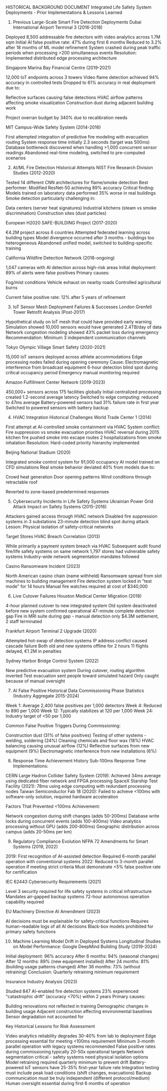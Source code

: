 HISTORICAL BACKGROUND DOCUMENT
Integrated Life Safety System Deployments - Prior Implementations & Lessons Learned

1. Previous Large-Scale Smart Fire Detection Deployments
Dubai International Airport Terminal 3 (2016-2018)

Deployed 8,500 addressable fire detectors with video analytics across 1.7M sqm
Initial AI false positive rate: 47% during first 6 months
Reduced to 3.2% after 18 months of ML model refinement
System crashed during peak traffic periods when processing >200 simultaneous events
Resolution: Implemented distributed edge processing architecture

Singapore Marina Bay Financial Centre (2019-2021)

12,000 IoT endpoints across 3 towers
Video flame detection achieved 94% accuracy in controlled tests
Dropped to 61% accuracy in real deployment due to:

Reflective surfaces causing false detections
HVAC airflow patterns affecting smoke visualization
Construction dust during adjacent building work


Project overran budget by 340% due to recalibration needs

MIT Campus-Wide Safety System (2014-2016)

First attempted integration of predictive fire modeling with evacuation routing
System response time initially 2.3 seconds (target was 500ms)
Database bottleneck discovered when handling >1,000 concurrent sensor readings
Abandoned real-time modeling, switched to pre-computed scenarios


2. AI/ML Fire Detection Historical Attempts
NIST Fire Research Division Studies (2012-2020)

Tested 14 different CNN architectures for flame/smoke detection
Best performer: Modified ResNet-50 achieving 89% accuracy
Critical finding: Models trained on laboratory data performed 35% worse in real buildings
Smoke detection particularly challenging in:

Data centers (server heat signatures)
Industrial kitchens (steam vs smoke discrimination)
Construction sites (dust particles)



European H2020 SAFE-BUILDING Project (2017-2020)

€4.2M project across 6 countries
Attempted federated learning across building types
Model divergence occurred after 3 months - buildings too heterogeneous
Abandoned unified model, switched to building-specific training

California Wildfire Detection Network (2018-ongoing)

1,047 cameras with AI detection across high-risk areas
Initial deployment: 89% of alerts were false positives
Primary causes:

Fog/mist conditions
Vehicle exhaust on nearby roads
Controlled agricultural burns


Current false positive rate: 12% after 5 years of refinement


3. IoT Sensor Mesh Deployment Failures & Successes
London Grenfell Tower Retrofit Analysis (Post-2017)

Hypothetical study on IoT mesh that could have provided early warning
Simulation showed 10,000 sensors would have generated 2.4TB/day of data
Network congestion modeling showed 43% packet loss during emergency
Recommendation: Minimum 3 independent communication channels

Tokyo Olympic Village Smart Safety (2020-2021)

15,000 IoT sensors deployed across athlete accommodations
Edge processing nodes failed during opening ceremony
Cause: Electromagnetic interference from broadcast equipment
6-hour detection blind spot during critical occupancy period
Emergency manual monitoring required

Amazon Fulfillment Center Network (2019-2023)

450,000+ sensors across 175 facilities globally
Initial centralized processing created 1.2-second average latency
Switched to edge computing: reduced to 47ms average
Battery-powered sensors had 31% failure rate in first year
Switched to powered sensors with battery backup


4. HVAC Integration Historical Challenges
World Trade Center 1 (2014)

First attempt at AI-controlled smoke containment via HVAC
System conflict: Fire suppression vs smoke evacuation priorities
HVAC reversal during 2015 kitchen fire pushed smoke into escape routes
2 hospitalizations from smoke inhalation
Resolution: Hard-coded priority hierarchy implemented

Beijing National Stadium (2020)

Integrated smoke control system for 91,000 occupancy
AI model trained on CFD simulations
Real smoke behavior deviated 40% from models due to:

Crowd heat generation
Door opening patterns
Wind conditions through retractable roof


Reverted to zone-based predetermined responses


5. Cybersecurity Incidents in Life Safety Systems
Ukrainian Power Grid Attack Impact on Safety Systems (2015-2016)

Attackers gained access through HVAC network
Disabled fire suppression systems in 3 substations
23-minute detection blind spot during attack
Lesson: Physical isolation of safety-critical networks

Target Stores HVAC Breach Correlation (2013)

While primarily a payment system breach via HVAC
Subsequent audit found fire/life safety systems on same network
1,797 stores had vulnerable safety systems
Industry-wide network segmentation mandates followed

Casino Ransomware Incident (2023)

North American casino chain (name withheld)
Ransomware spread from slot machines to building management
Fire detection system locked in "test mode" for 14 hours
Manual fire watches required at cost of $340,000


6. Live Cutover Failures
Houston Medical Center Migration (2018)

4-hour planned cutover to new integrated system
Old system deactivated before new system confirmed operational
47-minute complete detection gap
Fire in MRI suite during gap - manual detection only
$4.3M settlement, 2 staff terminated

Frankfurt Airport Terminal 2 Upgrade (2020)

Attempted hot-swap of detection systems
IP address conflict caused cascade failure
Both old and new systems offline for 2 hours
11 flights delayed, €1.2M in penalties

Sydney Harbor Bridge Control System (2022)

New predictive evacuation system
During cutover, routing algorithm inverted
Test evacuation sent people toward simulated hazard
Only caught because of manual oversight


7. AI False Positive Historical Data
Commissioning Phase Statistics (Industry Aggregate 2015-2024)

Week 1: Average 2,400 false positives per 1,000 detectors
Week 4: Reduced to 890 per 1,000
Week 12: Typically stabilizes at 120 per 1,000
Week 24: Industry target of <50 per 1,000

Common False Positive Triggers During Commissioning:

Construction dust (31% of false positives)
Testing of other systems - welding, soldering (24%)
Cleaning chemicals and floor wax (18%)
HVAC balancing causing unusual airflow (12%)
Reflective surfaces from new equipment (9%)
Electromagnetic interference from new installations (6%)


8. Response Time Achievement History
Sub-100ms Response Time Implementations:

CERN Large Hadron Collider Safety System (2019): Achieved 34ms average using dedicated fiber network and FPGA processing
SpaceX Starship Test Facility (2021): 78ms using edge computing with redundant processing nodes
Taiwan Semiconductor Fab 18 (2020): Failed to achieve <100ms with software-only solution, required hardware acceleration

Factors That Prevented <100ms Achievement:

Network congestion during shift changes (adds 50-200ms)
Database write locks during concurrent events (adds 100-400ms)
Video analytics processing without GPU (adds 200-800ms)
Geographic distribution across campus (adds 20-50ms per km)


9. Regulatory Compliance Evolution
NFPA 72 Amendments for Smart Systems (2019, 2022)

2019: First recognition of AI-assisted detection
Required 6-month parallel operation with conventional systems
2022: Reduced to 3-month parallel operation if meeting strict criteria
Must demonstrate <5% false positive rate for certification

IEC 62443 Cybersecurity Requirements (2021)

Level 3 security required for life safety systems in critical infrastructure
Mandates air-gapped backup systems
72-hour autonomous operation capability required

EU Machinery Directive AI Amendment (2023)

AI decisions must be explainable for safety-critical functions
Requires human-readable logs of all AI decisions
Black-box models prohibited for primary safety functions


10. Machine Learning Model Drift in Deployed Systems
Longitudinal Studies on Model Performance:
Google DeepMind Building Study (2019-2024)

Initial deployment: 96% accuracy
After 6 months: 94% (seasonal changes)
After 12 months: 89% (new equipment installed)
After 24 months: 81% (building usage patterns changed)
After 36 months: 73% (without retraining)
Conclusion: Quarterly retraining minimum requirement

Insurance Industry Analysis (2023)

Studied 847 AI-enabled fire detection systems
23% experienced "catastrophic drift" (accuracy <70%) within 2 years
Primary causes:

Building renovations not reflected in training
Demographic changes in building usage
Adjacent construction affecting environmental baselines
Sensor degradation not accounted for




Key Historical Lessons for Risk Assessment

Video analytics reliability degrades 30-40% from lab to deployment
Edge processing essential for meeting <100ms requirement
Minimum 3-month parallel operation with legacy systems recommended
False positive rates during commissioning typically 20-50x operational targets
Network segmentation critical - safety systems need physical isolation options
Model retraining required quarterly minimum to prevent drift
Battery-powered IoT sensors have 25-35% first-year failure rate
Integration testing must include peak load conditions (shift changes, evacuations)
Backup communication must be truly independent (different protocol/medium)
Human oversight essential during first 6 months of operation